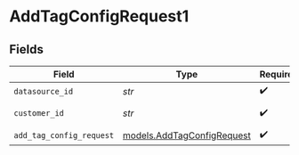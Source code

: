 # AddTagConfigRequest1


## Fields

| Field                                                          | Type                                                           | Required                                                       | Description                                                    |
| -------------------------------------------------------------- | -------------------------------------------------------------- | -------------------------------------------------------------- | -------------------------------------------------------------- |
| `datasource_id`                                                | *str*                                                          | :heavy_check_mark:                                             | N/A                                                            |
| `customer_id`                                                  | *str*                                                          | :heavy_check_mark:                                             | Customer ID                                                    |
| `add_tag_config_request`                                       | [models.AddTagConfigRequest](../models/addtagconfigrequest.md) | :heavy_check_mark:                                             | N/A                                                            |